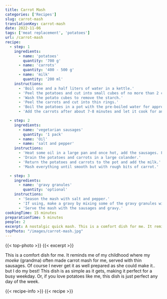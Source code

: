 ```yaml
---
title: Carrot Mash
categories: ['Recipes']
slug: carrot-mash
translationKey: carrot-mash
date: 2022-11-06
tags: ['meat replacement', 'potatoes']
url: /carrot-mash
recipe:
  - step: 1
    ingredients:
      - name: 'potatoes'
        quantity: '700 g'
      - name: 'carrots'
        quantity: '400 - 500 g'
      - name: 'milk'
        quantity: '200 ml'
    instructions:
      - 'Boil one and a half liters of water in a kettle.'
      - 'Peel the potatoes and cut into small cubes of no more than 2 cm.'
      - 'Wash the potato cubes to remove the starch.'
      - 'Peel the carrots and cut into thin rings.'
      - 'Boil the potatoes in a pot with the pre-boiled water for approximately 12 minutes.'
      - 'Add the carrots after about 7-8 minutes and let it cook for another 4-5 minutes.'

  - step: 2
    ingredients:
      - name: 'vegetarian sausages'
        quantity: '1 pack'
      - name: 'Oil'
      - name: 'salt and pepper'
    instructions:
      - 'Heat some oil in a large pan and once hot, add the sausages. Fry for approximately 8-10 minutes until golden brown, turning frequently.'
      - 'Drain the potatoes and carrots in a large colander.'
      - 'Return the potatoes and carrots to the pot and add the milk.'
      - 'Mash everything until smooth but with rough bits of carrot.'

  - step: 3
    ingredients:
      - name: 'gravy granules'
        quantity: 'optional'
    instructions:
      - 'Season the mash with salt and pepper.'
      - 'If using, make a gravy by mixing some of the gravy granules with hot water.'
      - 'Serve the mash with the sausages and gravy.'
cookingTime: 15 minutes
preparationTime: 5 minutes
people: 2
excerpt: A nostalgic quick mash. This is a comfort dish for me. It reminds me of my childhood where my moeke (grandma) often made carrot mash for me, served with thin sausages.
topPhoto: "/images/carrot-mash.jpg"
---
```

{{< top-photo >}}
{{< excerpt >}}
<!--more-->

This is a comfort dish for me. It reminds me of my childhood where my *moeke* (grandma) often made carrot mash for me, served with thin sausages. Of course I never get it as well prepared as she could make it.. but I do my best! This dish is as simple as it gets, making it perfect for a busy weekday. Or, if you love potatoes like me, this dish is just perfect any day of the week.

{{< recipe-info >}}
{{< recipe >}}